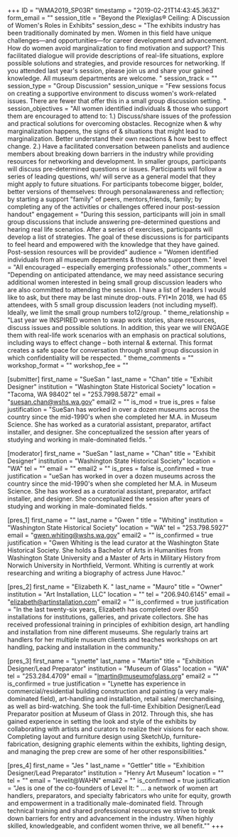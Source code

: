 +++
ID = "WMA2019_SP03R"
timestamp = "2019-02-21T14:43:45.363Z"
form_email = ""
session_title = "Beyond the Plexiglas® Ceiling: A Discussion of Women's Roles in Exhibits"
session_desc = "The exhibits industry has been traditionally dominated by men. Women in this field have unique challenges—and opportunities—for career development and advancement. How do women avoid marginalization to find motivation and support? This facilitated dialogue will provide descriptions of real-life situations, explore possible solutions and strategies, and provide resources for networking. If you attended last year's session, please join us and share your gained knowledge. All museum departments are welcome. "
session_track = ""
session_type = "Group Discussion"
session_unique = "Few sessions focus on creating a supportive environment to discuss women's work-related issues. There are fewer that offer this in a small group discussion setting. "
session_objectives = "All women identified individuals & those who support them are encouraged to attend to: 1.) Discuss/share issues of the profession and practical solutions for overcoming obstacles. Recognize when & why marginalization happens, the signs of & situations that might lead to marginalization. Better understand their own reactions & how best to effect change. 2.) Have a facilitated conversation between panelists and audience members about breaking down barriers in the industry while providing resources for networking and development. In smaller groups, participants will discuss pre-determined questions or issues. Participants will follow a series of leading questions, wh/ will serve as a general model that they might apply to future situations. For participants tobecome bigger, bolder, better versions of themselves: through personalawareness and reflection; by starting a support \"family\" of peers, mentors,friends, family; by completing any of the activities or challenges offered inour post-session handout"
engagement = "During this session, participants will join in small group discussions that include answering pre-determined questions and hearing real life scenarios. After a series of exercises, participants will develop a list of strategies. The goal of these discussions is for participants to feel heard and empowered with the knowledge that they have gained. Post-session resources will be provided"
audience = "Women identified individuals from all museum departments & those who support them."
level = "All encouraged – especially emerging professionals."
other_comments = "Depending on anticipated attendance, we may need assistance securing additional women interested in being small group discussion leaders who are also committed to attending the session. I have a list of leaders I would like to ask, but there may be last minute drop-outs. FYI*In 2018, we had 65 attendees, with 5 small group discussion leaders (not including myself). Ideally, we limit the small group numbers to12/group. "
theme_relationship = "Last year we INSPIRED women to swap work stories, share resources, discuss issues and possible solutions. In addition, this year we will ENGAGE them with real-life work scenarios with an emphasis on practical solutions, including ways to effect change – both internal & external. This format creates a safe space for conversation through small group discussion in which confidentiality will be respected. "
theme_comments = ""
workshop_format = ""
workshop_fee = ""

[submitter]
first_name = "SueSan "
last_name = "Chan"
title = "Exhibit Designer"
institution = "Washington State Historical Society"
location = "Tacoma, WA 98402"
tel = "253.7998.5872"
email = "suesan.chan@wshs.wa.gov"
email2 = ""
is_mod = true
is_pres = false
justification = "SueSan has worked in over a dozen museums across the country since the mid-1990's when she completed her M.A. in Museum Science. She has worked as a curatorial assistant, preparator, artifact installer, and designer. She conceptualized the session after years of studying and working in male-dominated fields. "

[moderator]
first_name = "SueSan "
last_name = "Chan"
title = "Exhibit Designer"
institution = "Washington State Historical Society"
location = "WA"
tel = ""
email = ""
email2 = ""
is_pres = false
is_confirmed = true
justification = "ueSan has worked in over a dozen museums across the country since the mid-1990's when she completed her M.A. in Museum Science. She has worked as a curatorial assistant, preparator, artifact installer, and designer. She conceptualized the session after years of studying and working in male-dominated fields. "

[pres_1]
first_name = ""
last_name = "Gwen "
title = "Whiting"
institution = "Washington State Historical Society"
location = "WA"
tel = "253.798.5927"
email = "gwen.whiting@wshs.wa.gov"
email2 = ""
is_confirmed = true
justification = "Gwen Whiting is the lead curator at the Washington State Historical Society. She holds a Bachelor of Arts in Humanities from Washington State University and a Master of Arts in Military History from Norwich University in Northfield, Vermont. Whiting is currently at work researching and writing a biography of actress June Havoc."

[pres_2]
first_name = "Elizabeth K. "
last_name = "Mauro"
title = "Owner"
institution = "Art Installation, LLC"
location = ""
tel = "206.940.6145"
email = "elizabeth@artinstallation.com"
email2 = ""
is_confirmed = true
justification = "In the last twenty-six years, Elizabeth has completed over 850 installations for institutions, galleries, and private collectors. She has received professional training in principles of exhibition design, art handling and installation from nine different museums. She regularly trains art handlers for her multiple museum clients and teaches workshops on art handling, packing and installation in the community."

[pres_3]
first_name = "Lynette"
last_name = "Martin"
title = "Exhibition Designer/Lead Preparator"
institution = "Museum of Glass"
location = "WA"
tel = "253.284.4709"
email = "lmartin@museumofglass.org"
email2 = ""
is_confirmed = true
justification = "Lynette has experience in commercial/residential building construction and painting (a very male-dominated field), art-handling and installation, retail sales/ merchandising, as well as bird-watching. She took the full-time Exhibition Designer/Lead Preparator position at Museum of Glass in 2012. Through this, she has gained experience in setting the look and style of the exhibits by collaborating with artists and curators to realize their visions for each show. Completing layout and furniture design using SketchUp, furniture-fabrication, designing graphic elements within the exhibits, lighting design, and managing the prep crew are some of her other responsibilities."

[pres_4]
first_name = "Jes "
last_name = "Gettler"
title = "Exhibition Designer/Lead Preparator"
institution = "Henry Art Museum"
location = ""
tel = ""
email = "levelit@WAHN"
email2 = ""
is_confirmed = true
justification = "Jes is one of the co-founders of Level It: \" ... a network of women art handlers, preparators, and specialty fabricators who unite for equity, growth and empowerment in a traditionally male-dominated field. Through technical training and shared professional resources we strive to break down barriers for entry and advancement in the industry. When highly skilled, knowledgeable, and confident women thrive, we all benefit.\""
+++
